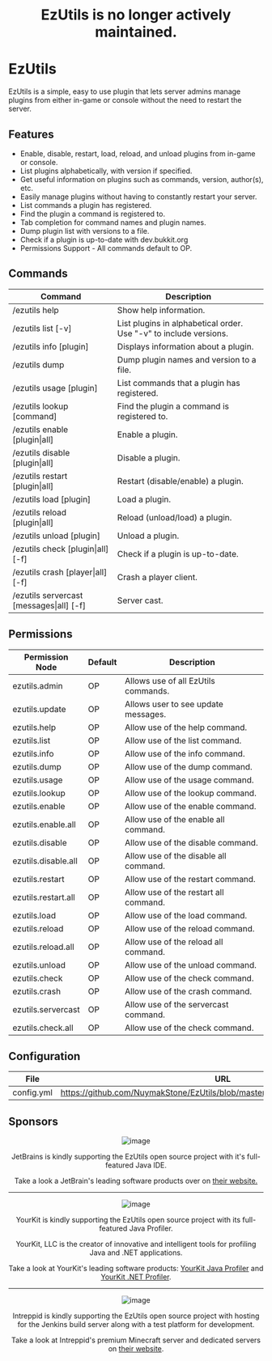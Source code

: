 <h1 align="center">EzUtils is no longer actively maintained.</h1>

# EzUtils

EzUtils is a simple, easy to use plugin that lets server admins manage plugins from either in-game or console without the need to restart the server.

## Features
* Enable, disable, restart, load, reload, and unload plugins from in-game or console.
* List plugins alphabetically, with version if specified.
* Get useful information on plugins such as commands, version, author(s), etc.
* Easily manage plugins without having to constantly restart your server.
* List commands a plugin has registered.
* Find the plugin a command is registered to.
* Tab completion for command names and plugin names.
* Dump plugin list with versions to a file.
* Check if a plugin is up-to-date with dev.bukkit.org
* Permissions Support - All commands default to OP.

## Commands
| Command | Description |
| --------------- | ---------------- |
| /ezutils help | Show help information. |
| /ezutils list [-v] | List plugins in alphabetical order. Use "-v" to include versions. |
| /ezutils info [plugin] | Displays information about a plugin. |
| /ezutils dump | Dump plugin names and version to a file. |
| /ezutils usage [plugin] | List commands that a plugin has registered. |
| /ezutils lookup [command] | Find the plugin a command is registered to. |
| /ezutils enable [plugin&#124;all] | Enable a plugin. |
| /ezutils disable [plugin&#124;all] | Disable a plugin. |
| /ezutils restart [plugin&#124;all] | Restart (disable/enable) a plugin. |
| /ezutils load [plugin] | Load a plugin. |
| /ezutils reload [plugin&#124;all] | Reload (unload/load) a plugin. |
| /ezutils unload [plugin] | Unload a plugin. |
| /ezutils check [plugin&#124;all] [-f] | Check if a plugin is up-to-date. |
| /ezutils crash [player&#124;all] [-f] | Crash a player client. |
| /ezutils servercast [messages&#124;all] [-f] | Server cast. |

## Permissions
| Permission Node | Default | Description |
| ------------------------- | ---------- | ---------------- |
| ezutils.admin | OP | Allows use of all EzUtils commands. |
| ezutils.update | OP | Allows user to see update messages. |
| ezutils.help | OP | Allow use of the help command. |
| ezutils.list | OP | Allow use of the list command. |
| ezutils.info | OP | Allow use of the info command. |
| ezutils.dump | OP | Allow use of the dump command. |
| ezutils.usage | OP | Allow use of the usage command. |
| ezutils.lookup | OP | Allow use of the lookup command. |
| ezutils.enable | OP | Allow use of the enable command. |
| ezutils.enable.all | OP | Allow use of the enable all command. |
| ezutils.disable | OP | Allow use of the disable command. |
| ezutils.disable.all | OP | Allow use of the disable all command. |
| ezutils.restart | OP | Allow use of the restart command. |
| ezutils.restart.all | OP | Allow use of the restart all command. |
| ezutils.load | OP | Allow use of the load command. |
| ezutils.reload | OP | Allow use of the reload command. |
| ezutils.reload.all | OP | Allow use of the reload all command. |
| ezutils.unload | OP | Allow use of the unload command. |
| ezutils.check | OP | Allow use of the check command. |
| ezutils.crash | OP | Allow use of the crash command. |
| ezutils.servercast | OP | Allow use of the servercast command. |
| ezutils.check.all | OP | Allow use of the check command. |

## Configuration
| File | URL |
| ----- | ------- |
| config.yml | https://github.com/NuymakStone/EzUtils/blob/master/src/main/resources/config.yml |

## Sponsors

<div style="text-align:center" markdown="1">

![image](https://raw.githubusercontent.com/NuymakStone/EzUtils/master/images/jetbrains_logo.png "JetBrains")

JetBrains is kindly supporting the EzUtils open source project with it's full-featured Java IDE.

Take a look a JetBrain's leading software products over on <a href="http://www.jetbrains.com/">their website.</a>

---

![image](https://raw.githubusercontent.com/NuymakStone/EzUtils/master/images/yourkit_logo.png "YourKit")

YourKit is kindly supporting the EzUtils open source project with its full-featured Java Profiler.

YourKit, LLC is the creator of innovative and intelligent tools for profiling Java and .NET applications.

Take a look at YourKit's leading software products: <a href="http://www.yourkit.com/java/profiler/index.jsp">YourKit Java Profiler</a> and <a href="http://www.yourkit.com/.net/profiler/index.jsp">YourKit .NET Profiler</a>.

---

![image](https://raw.githubusercontent.com/NuymakStone/EzUtils/master/images/intreppid_logo.png "Intreppid Logo")

Intreppid is kindly supporting the EzUtils open source project with hosting for the Jenkins build server along with a test platform for development.

Take a look at Intreppid's premium Minecraft server and dedicated servers on <a href="https://www.intreppid.com/">their website</a>.
